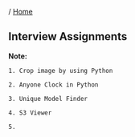 / [Home](index.md)

## Interview Assignments

**Note:** 




```
1. Crop image by using Python

2. Anyone Clock in Python

3. Unique Model Finder

4. S3 Viewer

5. 
```

